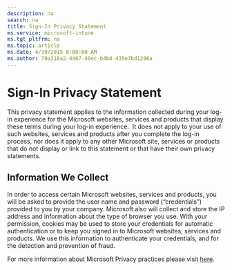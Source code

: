 ```yaml
---
description: na
search: na
title: Sign-In Privacy Statement
ms.service: microsoft-intune
ms.tgt_pltfrm: na
ms.topic: article
ms.date: 4/30/2015 8:00:00 AM
ms.author: 79a318a2-4407-40ec-b4b0-435e7bd1296a
---
```

# Sign-In Privacy Statement
This privacy statement applies to the information collected during your log-in experience for the Microsoft websites, services and products that display these terms during your log-in experience.  It does not apply to your use of such websites, services and products after you complete the log-in process, nor does it apply to any other Microsoft site, services or products that do not display or link to this statement or that have their own privacy statements.

## Information We Collect
In order to access certain Microsoft websites, services and products, you will be asked to provide the user name and password (“credentials”) provided to you by your company.  Microsoft also will collect and store the IP address and information about the type of browser you use. With your permission, cookies may be used to store your credentials for automatic authentication or to keep you signed in to Microsoft websites, services and products.  We use this information to authenticate your credentials, and for the detection and prevention of fraud.

For more information about Microsoft Privacy practices please visit [here](http://go.microsoft.com/fwlink/?LinkID=260845).

